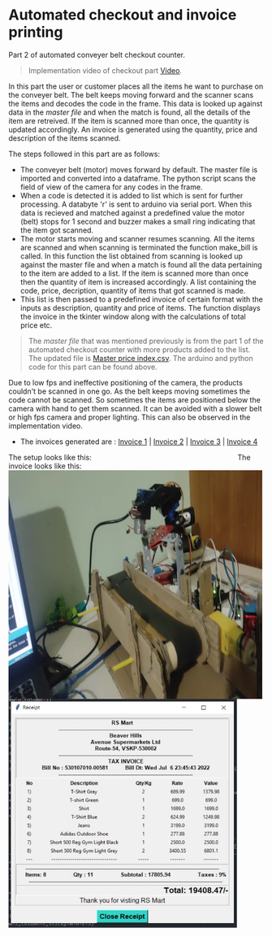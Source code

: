 # Automated checkout and invoice printing
Part 2 of automated conveyer belt checkout counter.
>Implementation video of checkout part [Video](https://drive.google.com/file/d/1ZIcJs7d93SwWbs8vTnuJpx11dEur0fVV/view?usp=sharing).

In this part the user or customer places all the items he want to purchase on the conveyer belt. The belt keeps moving forward and the scanner scans the items and decodes the code in the frame. This data is looked up against data in the _master file_ and when the match is found, all the details of the item are retreived. If the item is scanned more than once, the quantity is updated accordingly. An invoice is generated using the quantity, price and description of the items scanned.

The steps followed in this part are as follows:
* The conveyer belt (motor) moves forward by default. The master file is imported and converted into a dataframe. The python script scans the field of view of the camera for any codes in the frame.
* When a code is detected it is added to list which is sent for further processing. A databyte 'r' is sent to arduino via serial port. When this data is recieved and matched against a predefined value the motor (belt) stops for 1 second and buzzer makes a small ring indicating that the item got scanned.
* The motor starts moving and scanner resumes scanning. All the items are scanned and when scanning is terminated the function make_bill is called. In this function the list obtained from scanning is looked up against the master file and when a match is found all the data pertaining to the item are added to a list. If the item is scanned more than once then the quantity of item is increased accordingly. A list containing the code, price, decription, quantity of items that got scanned is made.
* This list is then passed to a predefined invoice of certain format with the inputs as description, quantity and price of items. The function displays the invoice in the tkinter window along with the calculations of total price etc.

>The _master file_ that was mentioned previously is from the part 1 of the automated checkout counter with more products added to the list. The updated file is [Master price index.csv](https://github.com/Ruthvik-1411/Automated_Conveyerbelt_Checkout/blob/main/checkout/master_pindex.csv). The arduino and python code for this part can be found above.

Due to low fps and ineffective positioning of the camera, the products couldn't be scanned in one go. As the belt keeps moving sometimes the code cannot be scanned. So sometimes the items are positioned below the camera with hand to get them scanned. It can be avoided with a slower belt or high fps camera and proper lighting. This can also be observed in the implementation video.
* The invoices generated are :
[Invoice 1](https://github.com/Ruthvik-1411/Automated_Conveyerbelt_Checkout/blob/main/checkout/rc2.jpg)
| [Invoice 2](https://github.com/Ruthvik-1411/Automated_Conveyerbelt_Checkout/blob/main/checkout/rc3.jpg)
| [Invoice 3](https://github.com/Ruthvik-1411/Automated_Conveyerbelt_Checkout/blob/main/checkout/rc4.jpg)
| [Invoice 4](https://github.com/Ruthvik-1411/Automated_Conveyerbelt_Checkout/blob/main/checkout/rc5.jpg)

The setup looks like this: &emsp;&emsp;&emsp;&emsp;&emsp;&emsp;&emsp;&emsp;&emsp;&emsp;&emsp;&emsp;&emsp;&emsp;&emsp;&emsp;&emsp;&emsp;&emsp;&emsp; The invoice looks like this: <br>
<img src="https://github.com/Ruthvik-1411/Automated_Conveyerbelt_Checkout/blob/main/checkout/accb_ck_video_Moment.jpg" height=450 width=500 align=top>
<img src="https://github.com/Ruthvik-1411/Automated_Conveyerbelt_Checkout/blob/main/checkout/rc2.jpg" height=450 width=450>
